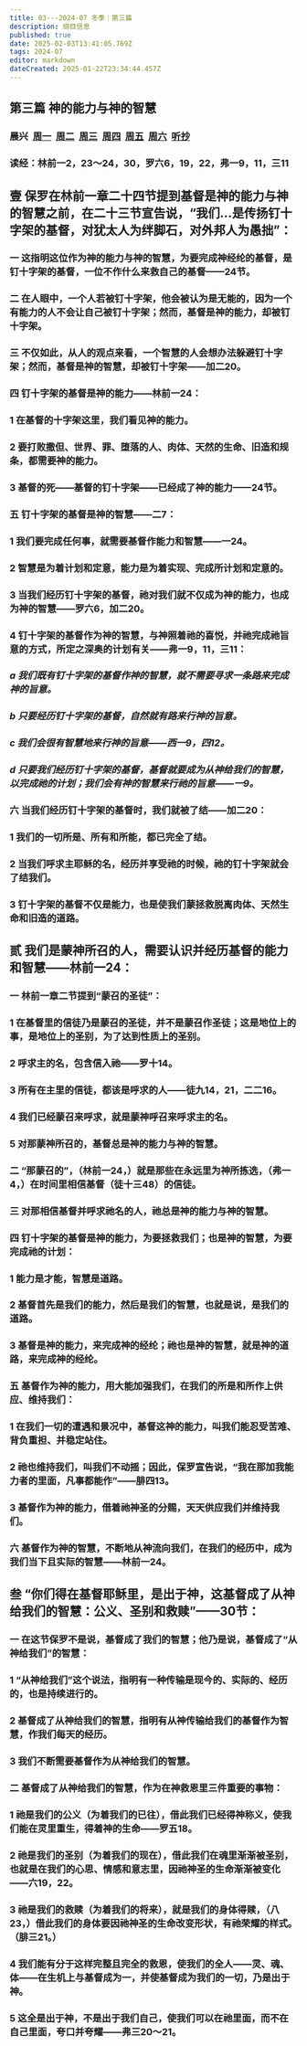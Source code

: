 ```yaml
---
title: 03---2024-07 冬季｜第三篇
description: 纲目信息
published: true
date: 2025-02-03T13:41:05.769Z
tags: 2024-07
editor: markdown
dateCreated: 2025-01-22T23:34:44.457Z
---
```


## 第三篇    神的能力与神的智慧

### 晨兴&nbsp;&nbsp;[周一](/home/2024-07/2024-07-03/w15d1)&nbsp;&nbsp;[周二](/home/2024-07/2024-07-03/w15d2)&nbsp;&nbsp;[周三](/home/2024-07/2024-07-03/w15d3)&nbsp;&nbsp;[周四](/home/2024-07/2024-07-03/w15d4)&nbsp;&nbsp;[周五](/home/2024-07/2024-07-03/w15d5)&nbsp;&nbsp;[周六](/home/2024-07/2024-07-03/w15d6)&nbsp;&nbsp;[听抄](/home/2024-07/2024-07-03/tc)
### 读经：林前一2，23～24，30，罗六6，19，22，弗一9，11，三11

## 壹	保罗在林前一章二十四节提到基督是神的能力与神的智慧之前，在二十三节宣告说，“我们…是传扬钉十字架的基督，对犹太人为绊脚石，对外邦人为愚拙”：

### 一	这指明这位作为神的能力与神的智慧，为要完成神经纶的基督，是钉十字架的基督，一位不作什么来救自己的基督——24节。

### 二	在人眼中，一个人若被钉十字架，他会被认为是无能的，因为一个有能力的人不会让自己被钉十字架；然而，基督是神的能力，却被钉十字架。

### 三	不仅如此，从人的观点来看，一个智慧的人会想办法躲避钉十字架；然而，基督是神的智慧，却被钉十字架——加二20。

### 四	钉十字架的基督是神的能力——林前一24：

### 1	在基督的十字架这里，我们看见神的能力。

### 2	要打败撒但、世界、罪、堕落的人、肉体、天然的生命、旧造和规条，都需要神的能力。

### 3	基督的死——基督的钉十字架——已经成了神的能力——24节。

### 五	钉十字架的基督是神的智慧——二7：

### 1	我们要完成任何事，就需要基督作能力和智慧——一24。

### 2	智慧是为着计划和定意，能力是为着实现、完成所计划和定意的。

### 3	当我们经历钉十字架的基督，祂对我们就不仅成为神的能力，也成为神的智慧——罗六6，加二20。

### 4	钉十字架的基督作为神的智慧，与神照着祂的喜悦，并祂完成祂旨意的方式，所定之深奥的计划有关——弗一9，11，三11：

### *a	我们既有钉十字架的基督作神的智慧，就不需要寻求一条路来完成神的旨意。*

### *b	只要经历钉十字架的基督，自然就有路来行神的旨意。*

### *c	我们会很有智慧地来行神的旨意——西一9，四12。*

### *d	只要我们经历钉十字架的基督，基督就要成为从神给我们的智慧，以完成祂的计划；我们会有神的智慧来行祂的旨意——一9。*

### 六	当我们经历钉十字架的基督时，我们就被了结——加二20：

### 1	我们的一切所是、所有和所能，都已完全了结。

### 2	当我们呼求主耶稣的名，经历并享受祂的时候，祂的钉十字架就会了结我们。

### 3	钉十字架的基督不仅是能力，也是使我们蒙拯救脱离肉体、天然生命和旧造的道路。

## 贰	我们是蒙神所召的人，需要认识并经历基督的能力和智慧——林前一24：

### 一	林前一章二节提到“蒙召的圣徒”：

### 1	在基督里的信徒乃是蒙召的圣徒，并不是蒙召作圣徒；这是地位上的事，是地位上的圣别，为了达到性质上的圣别。

### 2	呼求主的名，包含信入祂——罗十14。

### 3	所有在主里的信徒，都该是呼求的人——徒九14，21，二二16。

### 4	我们已经蒙召来呼求，就是蒙神呼召来呼求主的名。

### 5	对那蒙神所召的，基督总是神的能力与神的智慧。

### 二	“那蒙召的”，（林前一24，）就是那些在永远里为神所拣选，（弗一4，）在时间里相信基督（徒十三48）的信徒。

### 三	对那相信基督并呼求祂名的人，祂总是神的能力与神的智慧。

### 四	钉十字架的基督是神的能力，为要拯救我们；也是神的智慧，为要完成祂的计划：

### 1	能力是才能，智慧是道路。

### 2	基督首先是我们的能力，然后是我们的智慧，也就是说，是我们的道路。

### 3	基督是神的能力，来完成神的经纶；祂也是神的智慧，就是神的道路，来完成神的经纶。

### 五	基督作为神的能力，用大能加强我们，在我们的所是和所作上供应、维持我们：

### 1	在我们一切的遭遇和景况中，基督这神的能力，叫我们能忍受苦难、背负重担、并稳定站住。

### 2	祂也维持我们，叫我们不动摇；因此，保罗宣告说，“我在那加我能力者的里面，凡事都能作”——腓四13。

### 3	基督作为神的能力，借着祂神圣的分赐，天天供应我们并维持我们。

### 六	基督作为神的智慧，不断地从神流向我们，在我们的经历中，成为我们当下且实际的智慧——林前一24。

## 叁	“你们得在基督耶稣里，是出于神，这基督成了从神给我们的智慧：公义、圣别和救赎”——30节：

### 一	在这节保罗不是说，基督成了我们的智慧；他乃是说，基督成了“从神给我们”的智慧：

### 1	“从神给我们”这个说法，指明有一种传输是现今的、实际的、经历的，也是持续进行的。

### 2	基督成了从神给我们的智慧，指明有从神传输给我们的基督作为智慧，作我们每天的经历。

### 3	我们不断需要基督作为从神给我们的智慧。

### 二	基督成了从神给我们的智慧，作为在神救恩里三件重要的事物：

### 1	祂是我们的公义（为着我们的已往），借此我们已经得神称义，使我们能在灵里重生，得着神的生命——罗五18。

### 2	祂是我们的圣别（为着我们的现在），借此我们在魂里渐渐被圣别，也就是在我们的心思、情感和意志里，因祂神圣的生命渐渐被变化——六19，22。

### 3	祂是我们的救赎（为着我们的将来），就是我们的身体得赎，（八23，）借此我们的身体要因祂神圣的生命改变形状，有祂荣耀的样式。（腓三21。）

### 4	我们能有分于这样完整且完全的救恩，使我们的全人——灵、魂、体——在生机上与基督成为一，并使基督成为我们的一切，乃是出于神。

### 5	这全是出于神，不是出于我们自己，使我们可以在祂里面，而不在自己里面，夸口并夸耀——弗三20～21。
<!-- Google tag (gtag.js) -->
<script async src="https://www.googletagmanager.com/gtag/js?id=G-1P8709Z16T"></script>
<script>
  window.dataLayer = window.dataLayer || [];
  function gtag(){dataLayer.push(arguments);}
  gtag('js', new Date());

  gtag('config', 'G-1P8709Z16T');
</script>
